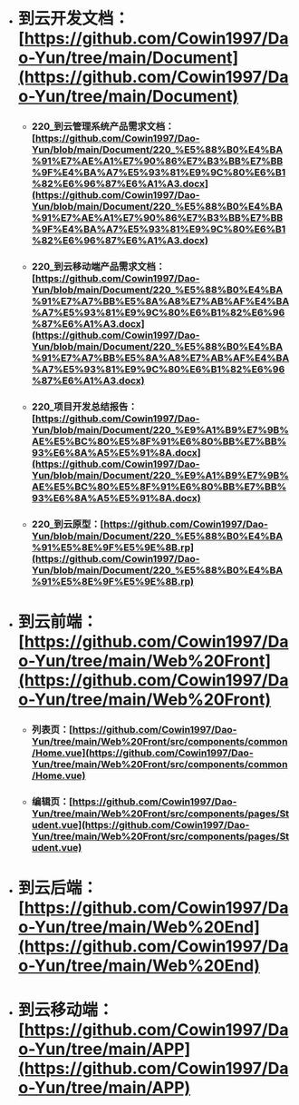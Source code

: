 + # 到云开发文档：[https://github.com/Cowin1997/Dao-Yun/tree/main/Document](https://github.com/Cowin1997/Dao-Yun/tree/main/Document)
   - ### 220_到云管理系统产品需求文档：[https://github.com/Cowin1997/Dao-Yun/blob/main/Document/220_%E5%88%B0%E4%BA%91%E7%AE%A1%E7%90%86%E7%B3%BB%E7%BB%9F%E4%BA%A7%E5%93%81%E9%9C%80%E6%B1%82%E6%96%87%E6%A1%A3.docx](https://github.com/Cowin1997/Dao-Yun/blob/main/Document/220_%E5%88%B0%E4%BA%91%E7%AE%A1%E7%90%86%E7%B3%BB%E7%BB%9F%E4%BA%A7%E5%93%81%E9%9C%80%E6%B1%82%E6%96%87%E6%A1%A3.docx)
   - ### 220_到云移动端产品需求文档：[https://github.com/Cowin1997/Dao-Yun/blob/main/Document/220_%E5%88%B0%E4%BA%91%E7%A7%BB%E5%8A%A8%E7%AB%AF%E4%BA%A7%E5%93%81%E9%9C%80%E6%B1%82%E6%96%87%E6%A1%A3.docx](https://github.com/Cowin1997/Dao-Yun/blob/main/Document/220_%E5%88%B0%E4%BA%91%E7%A7%BB%E5%8A%A8%E7%AB%AF%E4%BA%A7%E5%93%81%E9%9C%80%E6%B1%82%E6%96%87%E6%A1%A3.docx)
   - ### 220_项目开发总结报告：[https://github.com/Cowin1997/Dao-Yun/blob/main/Document/220_%E9%A1%B9%E7%9B%AE%E5%BC%80%E5%8F%91%E6%80%BB%E7%BB%93%E6%8A%A5%E5%91%8A.docx](https://github.com/Cowin1997/Dao-Yun/blob/main/Document/220_%E9%A1%B9%E7%9B%AE%E5%BC%80%E5%8F%91%E6%80%BB%E7%BB%93%E6%8A%A5%E5%91%8A.docx)
   - ### 220_到云原型：[https://github.com/Cowin1997/Dao-Yun/blob/main/Document/220_%E5%88%B0%E4%BA%91%E5%8E%9F%E5%9E%8B.rp](https://github.com/Cowin1997/Dao-Yun/blob/main/Document/220_%E5%88%B0%E4%BA%91%E5%8E%9F%E5%9E%8B.rp)
+ # 到云前端：[https://github.com/Cowin1997/Dao-Yun/tree/main/Web%20Front](https://github.com/Cowin1997/Dao-Yun/tree/main/Web%20Front)
   - ### 列表页：[https://github.com/Cowin1997/Dao-Yun/tree/main/Web%20Front/src/components/common/Home.vue](https://github.com/Cowin1997/Dao-Yun/tree/main/Web%20Front/src/components/common/Home.vue)
   - ### 编辑页：[https://github.com/Cowin1997/Dao-Yun/tree/main/Web%20Front/src/components/pages/Student.vue](https://github.com/Cowin1997/Dao-Yun/tree/main/Web%20Front/src/components/pages/Student.vue)
+ # 到云后端：[https://github.com/Cowin1997/Dao-Yun/tree/main/Web%20End](https://github.com/Cowin1997/Dao-Yun/tree/main/Web%20End)
+ # 到云移动端：[https://github.com/Cowin1997/Dao-Yun/tree/main/APP](https://github.com/Cowin1997/Dao-Yun/tree/main/APP)	
